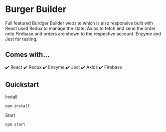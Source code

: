 # Burger Builder

Full featured Burdger Builder website which is also responsive built with React used Redux to manage the state. Axios to fetch and send the order onto Firebase and orders are shown to the respective account. Enzyme and Jest for testing.

## Comes with...

✔️ React
✔️ Redux 
✔️ Enzyme 
✔️ Jest 
✔️ Axios
✔️ Firebase

## Quickstart

Install
```bash
npm install
```

Start
```bash
npm start
```

